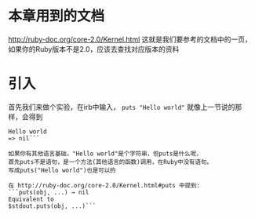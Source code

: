 本章用到的文档
============
 http://ruby-doc.org/core-2.0/Kernel.html 
这就是我们要参考的文档中的一页，如果你的Ruby版本不是2.0，应该去查找对应版本的资料

引入
===
首先我们来做个实验，在irb中输入，
`puts "Hello world"`
就像上一节说的那样，会得到
```irb(main):001:0> puts "Hello world"
Hello world
=> nil```

如果你有其他语言基础，"Hello world"是个字符串，但puts是什么呢，
首先puts不是语句，是一个方法(其他语言的函数)调用，在Ruby中没有语句。
写成puts("Hello world")也是可以的

在 http://ruby-doc.org/core-2.0/Kernel.html#puts 中提到:
```puts(obj, ...) → nil
Equivalent to
$stdout.puts(obj, ...)```

